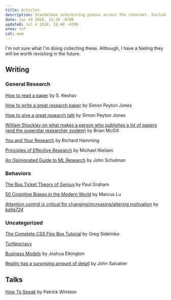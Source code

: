 ```yaml
---
title: Articles
description: Standalone interesting pieces across the internet. Includes talks.
date: Jun 19 2020, 12:30 -0700
updated: Jul 4 2020, 18:40 -0700
area: ref
cat: www
---
```


I'm not sure what I'm doing collecting these. Although, I have a feeling they will be
worth revisiting in the future.

## Writing

### General Research

[How to read a paper](https://web.stanford.edu/class/ee384m/Handouts/HowtoReadPaper.pdf) by S. Keshav

[How to write a great research paper](https://www.microsoft.com/en-us/research/academic-program/write-great-research-paper/) by Simon Peyton Jones

[How to give a great research talk](https://www.microsoft.com/en-us/research/academic-program/give-great-research-talk/) by Simon Peyton Jones

[William Shockley on what makes a person who publishes a lot of papers \(and the superstar researcher system\)](https://dynamicecology.wordpress.com/2014/01/23/william-shockley-on-what-makes-a-person-write-a-lot-of-papers-and-the-superstar-researcher-system/) by Brian McGill

[You and Your Research](http://www.cs.virginia.edu/~robins/YouAndYourResearch.html) by Richard Hamming

[Principles of Effective Research](http://michaelnielsen.org/blog/principles-of-effective-research/) by Michael Nielsen

[An Opinionated Guide to ML Research](http://joschu.net/blog/opinionated-guide-ml-research.html) by John Schulman

### Behaviors

[The Bus Ticket Theory of Genius](http://paulgraham.com/genius.html) by Paul Graham

[50 Cognitive Biases in the Modern World](https://www.visualcapitalist.com/50-cognitive-biases-in-the-modern-world/) by Marcus Lu

[Attention control is critical for changing/increasing/altering motivation](https://www.lesswrong.com/posts/rD57ysqawarsbry6v/attention-control-is-critical-for-changing-increasing) by [_kalla724_](https://www.lesswrong.com/users/kalla724)

### Uncategorized

[The Complete CSS Flex Box Tutorial](https://medium.com/@js_tut/the-complete-css-flex-box-tutorial-d17971950bdc) by Greg Sidelniko

[Turtleocracy](https://www.notion.so/Turtleocracy-47a6df7692bf4e95a39504a73a50a295)

[Business Models](https://axial.substack.com/p/axial-business-models) by Joshua Elkington

[Reality has a surprising amount of detail](http://johnsalvatier.org/blog/2017/reality-has-a-surprising-amount-of-detail) by John Salvatier

## Talks

[How To Speak](https://www.youtube.com/watch?v=Unzc731iCUY&feature=share) by Patrick Winston
